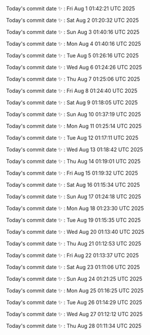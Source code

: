 Today's commit date ✨ : Fri Aug 1 01:42:21 UTC 2025 

Today's commit date ✨ : Sat Aug 2 01:20:32 UTC 2025 

Today's commit date ✨ : Sun Aug 3 01:40:16 UTC 2025 

Today's commit date ✨ : Mon Aug 4 01:40:16 UTC 2025 

Today's commit date ✨ : Tue Aug 5 01:26:16 UTC 2025 

Today's commit date ✨ : Wed Aug 6 01:24:26 UTC 2025 

Today's commit date ✨ : Thu Aug 7 01:25:06 UTC 2025 

Today's commit date ✨ : Fri Aug 8 01:24:40 UTC 2025 

Today's commit date ✨ : Sat Aug 9 01:18:05 UTC 2025 

Today's commit date ✨ : Sun Aug 10 01:37:19 UTC 2025 

Today's commit date ✨ : Mon Aug 11 01:25:14 UTC 2025 

Today's commit date ✨ : Tue Aug 12 01:17:11 UTC 2025 

Today's commit date ✨ : Wed Aug 13 01:18:42 UTC 2025 

Today's commit date ✨ : Thu Aug 14 01:19:01 UTC 2025 

Today's commit date ✨ : Fri Aug 15 01:19:32 UTC 2025 

Today's commit date ✨ : Sat Aug 16 01:15:34 UTC 2025 

Today's commit date ✨ : Sun Aug 17 01:24:18 UTC 2025 

Today's commit date ✨ : Mon Aug 18 01:23:30 UTC 2025 

Today's commit date ✨ : Tue Aug 19 01:15:35 UTC 2025 

Today's commit date ✨ : Wed Aug 20 01:13:40 UTC 2025 

Today's commit date ✨ : Thu Aug 21 01:12:53 UTC 2025 

Today's commit date ✨ : Fri Aug 22 01:13:37 UTC 2025 

Today's commit date ✨ : Sat Aug 23 01:11:06 UTC 2025 

Today's commit date ✨ : Sun Aug 24 01:21:25 UTC 2025 

Today's commit date ✨ : Mon Aug 25 01:16:25 UTC 2025 

Today's commit date ✨ : Tue Aug 26 01:14:29 UTC 2025 

Today's commit date ✨ : Wed Aug 27 01:12:12 UTC 2025 

Today's commit date ✨ : Thu Aug 28 01:11:34 UTC 2025 

